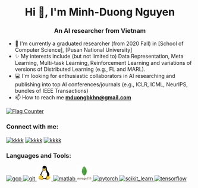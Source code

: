 <h1 align="center">Hi 👋, I'm Minh-Duong Nguyen</h1>
<h3 align="center">An AI researcher from Vietnam</h3> 

- 🔭 I'm currently a graduated researcher (from 2020 Fall) in [School of Computer Science], [Pusan National University]
- ✨ My interests include (but not limited to) Data Representation, Meta Learning, Multi-task Learning, Reinforcement Learning and variations of versions of Distributed Learning (e.g., FL and MARL).
- 💻 I'm looking for enthusiastic collaborators in AI researching and publishing into top AI conferences/journals (e.g., ICLR, ICML, NeurIPS, bundles of IEEE Transactions)
- 📫 How to reach me **mduongbkhn@gmail.com**

<a href="[https://info.flagcounter.com/W5eT](https://github.com/skydvn/)"><img src="https://s11.flagcounter.com/count2/W5eT/bg_C0FFB0/txt_000000/border_000000/columns_3/maxflags_12/viewers_0/labels_1/pageviews_0/flags_0/percent_0/" alt="Flag Counter" border="0"></a>

<h3 align="left">Connect with me:</h3>
<p align="left">
<a href="https://www.linkedin.com/in/skydvn/" target="blank"><img align="center" src="https://raw.githubusercontent.com/rahuldkjain/github-profile-readme-generator/master/src/images/icons/Social/linked-in-alt.svg" alt="kkkk" height="30" width="40" /></a>
<a href="https://www.facebook.com/duong.chay/" target="blank"><img align="center" src="https://raw.githubusercontent.com/rahuldkjain/github-profile-readme-generator/master/src/images/icons/Social/facebook.svg" alt="kkkk" height="30" width="40" /></a>
  <a href="https://scholar.google.com/citations?user=3ea0RLkAAAAJ&hl=en" target="blank"><img align="center" src="https://upload.wikimedia.org/wikipedia/commons/thumb/c/c7/Google_Scholar_logo.svg/512px-Google_Scholar_logo.svg.png?20200110094142" alt="kkkk" height="30" width="40" /></a>
</p>

<h3 align="left">Languages and Tools:</h3>
<p align="left"> <a href="https://cloud.google.com" target="_blank" rel="noreferrer"> <img src="https://www.vectorlogo.zone/logos/google_cloud/google_cloud-icon.svg" alt="gcp" width="40" height="40"/> </a> <a href="https://git-scm.com/" target="_blank" rel="noreferrer"> <img src="https://www.vectorlogo.zone/logos/git-scm/git-scm-icon.svg" alt="git" width="40" height="40"/> </a> <a href="https://www.linux.org/" target="_blank" rel="noreferrer"> <img src="https://raw.githubusercontent.com/devicons/devicon/master/icons/linux/linux-original.svg" alt="linux" width="40" height="40"/> </a> <a href="https://www.mathworks.com/" target="_blank" rel="noreferrer"> <img src="https://upload.wikimedia.org/wikipedia/commons/2/21/Matlab_Logo.png" alt="matlab" width="40" height="40"/> </a> <a href="https://www.mongodb.com/" target="_blank" rel="noreferrer"> <img src="https://raw.githubusercontent.com/devicons/devicon/master/icons/mongodb/mongodb-original-wordmark.svg" alt="mongodb" width="40" height="40"/> </a> <a href="https://pytorch.org/" target="_blank" rel="noreferrer"> <img src="https://www.vectorlogo.zone/logos/pytorch/pytorch-icon.svg" alt="pytorch" width="40" height="40"/> </a> <a href="https://scikit-learn.org/" target="_blank" rel="noreferrer"> <img src="https://upload.wikimedia.org/wikipedia/commons/0/05/Scikit_learn_logo_small.svg" alt="scikit_learn" width="40" height="40"/> </a> <a href="https://www.tensorflow.org" target="_blank" rel="noreferrer"> <img src="https://www.vectorlogo.zone/logos/tensorflow/tensorflow-icon.svg" alt="tensorflow" width="40" height="40"/> </a> 


